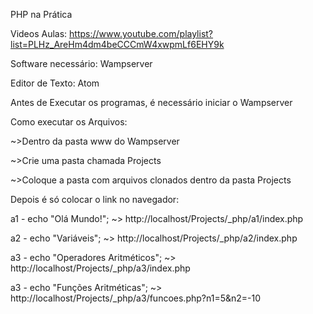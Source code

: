 PHP na Prática

Videos Aulas: https://www.youtube.com/playlist?list=PLHz_AreHm4dm4beCCCmW4xwpmLf6EHY9k

Software necessário: Wampserver

Editor de Texto: Atom

Antes de Executar os programas, é necessário iniciar o Wampserver

Como executar os Arquivos:

~>Dentro da pasta www do Wampserver

~>Crie uma pasta chamada Projects

~>Coloque a pasta com arquivos clonados dentro da pasta Projects

Depois é só colocar o link no navegador:

a1 - echo "Olá Mundo!"; ~> http://localhost/Projects/_php/a1/index.php

a2 - echo "Variáveis";  ~> http://localhost/Projects/_php/a2/index.php

a3 - echo "Operadores Aritméticos"; ~> http://localhost/Projects/_php/a3/index.php

a3 - echo "Funções Aritméticas";    ~> http://localhost/Projects/_php/a3/funcoes.php?n1=5&n2=-10
